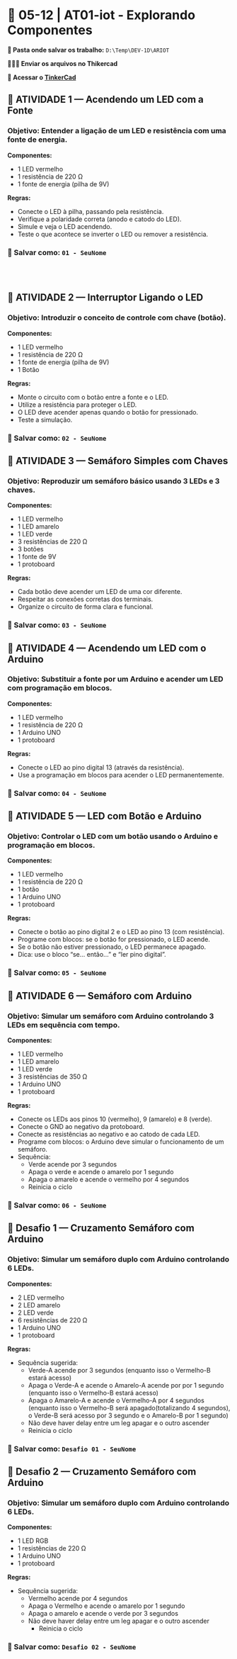 # 📘 05-12 | AT01-iot - Explorando Componentes

**📁 Pasta onde salvar os trabalho:** `D:\Temp\DEV-1D\ARIOT`

**👨🏻‍🏫 Enviar os arquivos no Thikercad**

**🔧 Acessar o [TinkerCad](https://www.tinkercad.com/joinclass/DVC9AQQMB)**

## 🧪 ATIVIDADE 1 — Acendendo um LED com a Fonte
### **Objetivo:** Entender a ligação de um LED e resistência com uma fonte de energia.

**Componentes:**
- 1 LED vermelho
- 1 resistência de 220 Ω
- 1 fonte de energia (pilha de 9V)

**Regras:**
- Conecte o LED à pilha, passando pela resistência.
- Verifique a polaridade correta (anodo e catodo do LED).
- Simule e veja o LED acendendo.
- Teste o que acontece se inverter o LED ou remover a resistência.


### 💾 Salvar como: `01 - SeuNome`

<br><br>

## 🧪 ATIVIDADE 2 — Interruptor Ligando o LED
### **Objetivo:** Introduzir o conceito de controle com chave (botão).

**Componentes:**
- 1 LED vermelho
- 1 resistência de 220 Ω
- 1 fonte de energia (pilha de 9V)
- 1 Botão

**Regras:**
- Monte o circuito com o botão entre a fonte e o LED.
- Utilize a resistência para proteger o LED.
- O LED deve acender apenas quando o botão for pressionado.
- Teste a simulação.

### 💾 Salvar como: `02 - SeuNome`

## 🧪 ATIVIDADE 3 — Semáforo Simples com Chaves
### **Objetivo:** Reproduzir um semáforo básico usando 3 LEDs e 3 chaves.

**Componentes:**
- 1 LED vermelho
- 1 LED amarelo
- 1 LED verde
- 3 resistências de 220 Ω
- 3 botões
- 1 fonte de 9V
- 1 protoboard

**Regras:**
- Cada botão deve acender um LED de uma cor diferente.
- Respeitar as conexões corretas dos terminais.
- Organize o circuito de forma clara e funcional.

### 💾 Salvar como: `03 - SeuNome`

## 🧪 ATIVIDADE 4 — Acendendo um LED com o Arduino
### **Objetivo:** Substituir a fonte por um Arduino e acender um LED com programação em blocos.

**Componentes:**
- 1 LED vermelho
- 1 resistência de 220 Ω
- 1 Arduino UNO
- 1 protoboard

**Regras:**
- Conecte o LED ao pino digital 13 (através da resistência).
- Use a programação em blocos para acender o LED permanentemente.

### 💾 Salvar como: `04 - SeuNome`

## 🧪 ATIVIDADE 5 — LED com Botão e Arduino
### **Objetivo:** Controlar o LED com um botão usando o Arduino e programação em blocos.

**Componentes:**
- 1 LED vermelho
- 1 resistência de 220 Ω
- 1 botão
- 1 Arduino UNO
- 1 protoboard

**Regras:**
- Conecte o botão ao pino digital 2 e o LED ao pino 13 (com resistência).
- Programe com blocos: se o botão for pressionado, o LED acende.
- Se o botão não estiver pressionado, o LED permanece apagado.
- Dica: use o bloco “se... então...” e “ler pino digital”.

### 💾 Salvar como: `05 - SeuNome`

## 🧪 ATIVIDADE 6 — Semáforo com Arduino
### **Objetivo:** Simular um semáforo com Arduino controlando 3 LEDs em sequência com tempo.

**Componentes:**
- 1 LED vermelho
- 1 LED amarelo
- 1 LED verde
- 3 resistências de 350 Ω
- 1 Arduino UNO
- 1 protoboard

**Regras:**
- Conecte os LEDs aos pinos 10 (vermelho), 9 (amarelo) e 8 (verde).
- Conecte o GND ao negativo da protoboard.
- Conecte as resistências ao negativo e ao catodo de cada LED.
- Programe com blocos: o Arduino deve simular o funcionamento de um semáforo.
- Sequência:
	- Verde acende por 3 segundos
	- Apaga o verde e acende o amarelo por 1 segundo
	- Apaga o amarelo e acende o vermelho por 4 segundos
	- Reinicia o ciclo

### 💾 Salvar como: `06 - SeuNome`

## 🧪 Desafio 1 — Cruzamento Semáforo com Arduino
### **Objetivo:** Simular um semáforo duplo com Arduino controlando 6 LEDs.

**Componentes:**
- 2 LED vermelho
- 2 LED amarelo
- 2 LED verde
- 6 resistências de 220 Ω
- 1 Arduino UNO
- 1 protoboard

**Regras:**
- Sequência sugerida:
	- Verde-A acende por 3 segundos (enquanto isso o Vermelho-B estará acesso) 
	- Apaga o Verde-A e acende o Amarelo-A acende por por 1 segundo (enquanto isso o Vermelho-B estará acesso) 
	- Apaga o Amarelo-A e acende o Vermelho-A por 4 segundos (enquanto isso o Vermelho-B será apagado(totalizando 4 segundos), o Verde-B será acesso por 3 segundo e o Amarelo-B por 1 segundo) 
	- Não deve haver delay entre um leg apagar e o outro ascender
	- Reinicia o ciclo

### 💾 Salvar como: `Desafio 01 - SeuNome`

## 🧪 Desafio 2 — Cruzamento Semáforo com Arduino
### **Objetivo:** Simular um semáforo duplo com Arduino controlando 6 LEDs.

**Componentes:**
- 1 LED RGB
- 1 resistências de 220 Ω
- 1 Arduino UNO
- 1 protoboard

**Regras:**
- Sequência sugerida:
	- Vermelho acende por 4 segundos
	- Apaga o Vermelho e acende o amarelo por 1 segundo
	- Apaga o amarelo e acende o verde por 3 segundos
  - Não deve haver delay entre um leg apagar e o outro ascender
	- Reinicia o ciclo

### 💾 Salvar como: `Desafio 02 - SeuNome`